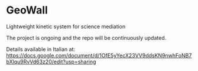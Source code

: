 # GeoWall
Lightweight kinetic system for science mediation

The project is ongoing and the repo will be continuously updated.

Details available in Italian at:
https://docs.google.com/document/d/1OfE5yYecX23VV9ddsKN9nwhFoNB7bXlqu9RvVd63z20/edit?usp=sharing
